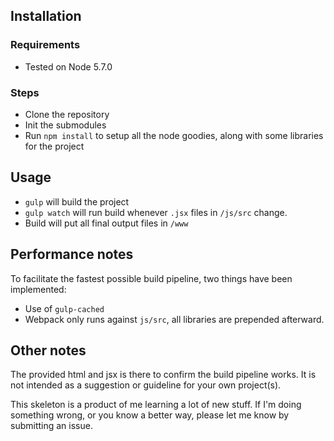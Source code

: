 ## Installation
### Requirements
* Tested on Node 5.7.0

### Steps
* Clone the repository
* Init the submodules
* Run `npm install` to setup all the node goodies, along with some libraries for the project

## Usage
* `gulp` will build the project
* `gulp watch` will run build whenever `.jsx` files in `/js/src` change.
* Build will put all final output files in `/www`

## Performance notes
To facilitate the fastest possible build pipeline, two things have been implemented:

* Use of `gulp-cached`
* Webpack only runs against `js/src`, all libraries are prepended afterward.

## Other notes
The provided html and jsx is there to confirm the build pipeline works. It is not intended as a suggestion or guideline for your own project(s).

This skeleton is a product of me learning a lot of new stuff. If I'm doing something wrong, or you know a better way, please let me know by submitting an issue.

